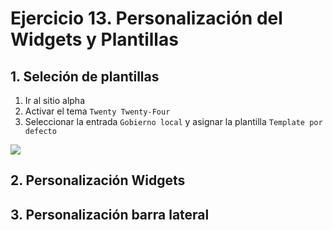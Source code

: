 # Ejercicio 13. Personalización del Widgets y Plantillas

## 1. Seleción de plantillas
1. Ir al sitio alpha
2. Activar el tema  `Twenty Twenty-Four`
3. Seleccionar la entrada `Gobierno local` y asignar la plantilla `Template por defecto`

![](https://i.imgur.com/tCJVusA.png)




## 2. Personalización Widgets







## 3. Personalización barra lateral
<!--stackedit_data:
eyJoaXN0b3J5IjpbLTc5MTkyNjE0MCw3NTIzMjQ1MjksLTQxMD
k3MjI5MV19
-->